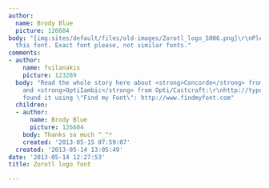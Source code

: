```yaml
---
author:
  name: Brody Blue
  picture: 126604
body: "[img:sites/default/files/old-images/Zorotl_logo_5006.png]\r\nPlease help identify
  this font. Exact font please, not similar fonts."
comments:
- author:
    name: fvilanakis
    picture: 123289
  body: "Read the whole story here about <strong>Concorde</strong> from Brendel Informatik
    and <strong>OptiIambic</strong> from Opti/Castcraft:\r\nhttp://typophile.com/node/102242\r\n\r\n------------------\r\nI
    found it using \"Find my Font\": http://www.findmyfont.com"
  children:
  - author:
      name: Brody Blue
      picture: 126604
    body: Thanks so much ^_^*
    created: '2013-05-15 07:59:07'
  created: '2013-05-14 13:05:49'
date: '2013-05-14 12:27:53'
title: Zorotl logo font

---
```

